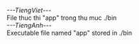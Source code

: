 *---TiengViet---*  
File thuc thi "app" trong thu muc ./bin  
*---TiengAnh---*  
Executable file named "app" stored in ./bin  

